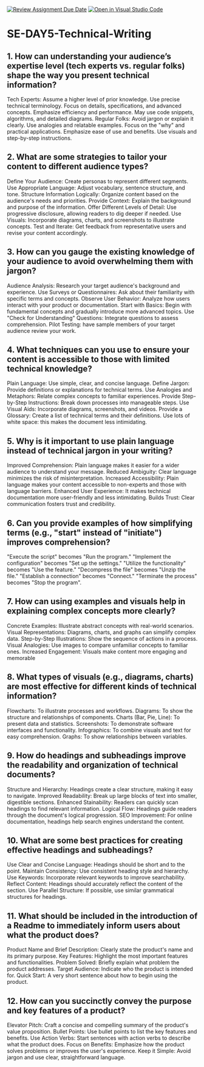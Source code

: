 [![Review Assignment Due Date](https://classroom.github.com/assets/deadline-readme-button-22041afd0340ce965d47ae6ef1cefeee28c7c493a6346c4f15d667ab976d596c.svg)](https://classroom.github.com/a/zsAR-pyY)
[![Open in Visual Studio Code](https://classroom.github.com/assets/open-in-vscode-2e0aaae1b6195c2367325f4f02e2d04e9abb55f0b24a779b69b11b9e10269abc.svg)](https://classroom.github.com/online_ide?assignment_repo_id=18474623&assignment_repo_type=AssignmentRepo)
# SE-DAY5-Technical-Writing
## 1. How can understanding your audience’s expertise level (tech experts vs. regular folks) shape the way you present technical information?
Tech Experts: 
Assume a higher level of prior knowledge.
Use precise technical terminology.
Focus on details, specifications, and advanced concepts.
Emphasize efficiency and performance.
May use code snippets, algorithms, and detailed diagrams.
Regular Folks: 
Avoid jargon or explain it clearly.
Use analogies and relatable examples.
Focus on the "why" and practical applications.
Emphasize ease of use and benefits.
Use visuals and step-by-step instructions.

## 2. What are some strategies to tailor your content to different audience types?
Define Your Audience: Create personas to represent different segments. 
Use Appropriate Language: Adjust vocabulary, sentence structure, and tone. 
Structure Information Logically: Organize content based on the audience's needs and priorities. 
Provide Context: Explain the background and purpose of the information. 
Offer Different Levels of Detail: Use progressive disclosure, allowing readers to dig deeper if needed. 
Use Visuals: Incorporate diagrams, charts, and screenshots to illustrate concepts. 
Test and Iterate: Get feedback from representative users and revise your content accordingly.

## 3. How can you gauge the existing knowledge of your audience to avoid overwhelming them with jargon?
Audience Analysis: Research your target audience's background and experience. 
Use Surveys or Questionnaires: Ask about their familiarity with specific terms and concepts. 
Observe User Behavior: Analyze how users interact with your product or documentation. 
Start with Basics: Begin with fundamental concepts and gradually introduce more advanced topics. 
Use "Check for Understanding" Questions: Integrate questions to assess comprehension. 
Pilot Testing: have sample members of your target audience review your work.

## 4. What techniques can you use to ensure your content is accessible to those with limited technical knowledge?
Plain Language: Use simple, clear, and concise language. 
Define Jargon: Provide definitions or explanations for technical terms. 
Use Analogies and Metaphors: Relate complex concepts to familiar experiences. 
Provide Step-by-Step Instructions: Break down processes into manageable steps. 
Use Visual Aids: Incorporate diagrams, screenshots, and videos. 
Provide a Glossary: Create a list of technical terms and their definitions. 
Use lots of white space: this makes the document less intimidating.

## 5. Why is it important to use plain language instead of technical jargon in your writing?
Improved Comprehension: Plain language makes it easier for a wider audience to understand your message. 
Reduced Ambiguity: Clear language minimizes the risk of misinterpretation. 
Increased Accessibility: Plain language makes your content accessible to non-experts and those with language barriers. 
Enhanced User Experience: It makes technical documentation more user-friendly and less intimidating. 
Builds Trust: Clear communication fosters trust and credibility.

## 6. Can you provide examples of how simplifying terms (e.g., "start" instead of "initiate") improves comprehension?
"Execute the script" becomes "Run the program." 
"Implement the configuration" becomes "Set up the settings." 
"Utilize the functionality" becomes "Use the feature." 
"Decompress the file" becomes "Unzip the file." 
"Establish a connection" becomes "Connect." 
"Terminate the process" becomes "Stop the program".

## 7. How can using examples and visuals help in explaining complex concepts more clearly?
Concrete Examples: Illustrate abstract concepts with real-world scenarios. 
Visual Representations: Diagrams, charts, and graphs can simplify complex data. 
Step-by-Step Illustrations: Show the sequence of actions in a process. 
Visual Analogies: Use images to compare unfamiliar concepts to familiar ones. 
Increased Engagement: Visuals make content more engaging and memorable

## 8. What types of visuals (e.g., diagrams, charts) are most effective for different kinds of technical information?
Flowcharts: To illustrate processes and workflows. 
Diagrams: To show the structure and relationships of components. 
Charts (Bar, Pie, Line): To present data and statistics. 
Screenshots: To demonstrate software interfaces and functionality. 
Infographics: To combine visuals and text for easy comprehension. 
Graphs: To show relationships between variables.

## 9. How do headings and subheadings improve the readability and organization of technical documents?
Structure and Hierarchy: Headings create a clear structure, making it easy to navigate. 
Improved Readability: Break up large blocks of text into smaller, digestible sections. 
Enhanced Stainability: Readers can quickly scan headings to find relevant information. 
Logical Flow: Headings guide readers through the document's logical progression. 
SEO Improvement: For online documentation, headings help search engines understand the content.

## 10. What are some best practices for creating effective headings and subheadings?
Use Clear and Concise Language: Headings should be short and to the point. 
Maintain Consistency: Use consistent heading style and hierarchy. 
Use Keywords: Incorporate relevant keywords to improve searchability. 
Reflect Content: Headings should accurately reflect the content of the section. 
Use Parallel Structure: If possible, use similar grammatical structures for headings.

## 11. What should be included in the introduction of a Readme to immediately inform users about what the product does?
Product Name and Brief Description: Clearly state the product's name and its primary purpose. 
Key Features: Highlight the most important features and functionalities. 
Problem Solved: Briefly explain what problem the product addresses. 
Target Audience: Indicate who the product is intended for. 
Quick Start: A very short sentence about how to begin using the product.

## 12. How can you succinctly convey the purpose and key features of a product?
Elevator Pitch: Craft a concise and compelling summary of the product's value proposition. 
Bullet Points: Use bullet points to list the key features and benefits. 
Use Action Verbs: Start sentences with action verbs to describe what the product does. 
Focus on Benefits: Emphasize how the product solves problems or improves the user's experience. 
Keep it Simple: Avoid jargon and use clear, straightforward language.

